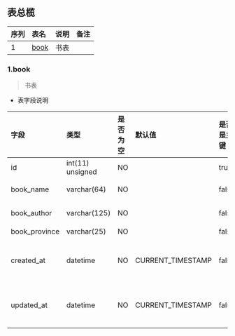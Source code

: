 ## 表总榄

|序列| 表名 | 说明 | 备注 |
|:---|:----|:----| :----|
| 1|[ book](#{Index}book)       |书表| |



### 1.book
> 书表

- 表字段说明

|字段 | 类型 | 是否为空| 默认值 | 是否是主键 | 备注|
|:---- |:---- |:----|:---- |:--- |:---- |
|id  | int(11) unsigned | NO|  | true | |
|book_name  | varchar(64) | NO|  | false | 名称|
|book_author  | varchar(125) | NO|  | false | 作者|
|book_province  | varchar(25) | NO|  | false | 省|
|created_at  | datetime | NO| CURRENT_TIMESTAMP | false | 创建时间 |
|updated_at  | datetime | NO| CURRENT_TIMESTAMP | false | 更新时间 |

